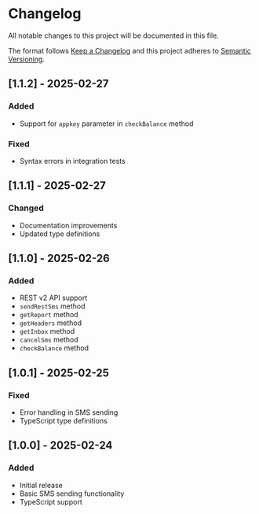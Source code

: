 # Changelog

All notable changes to this project will be documented in this file.

The format follows [Keep a Changelog](https://keepachangelog.com/en/1.0.0/) and this project adheres to [Semantic Versioning](https://semver.org/spec/v2.0.0.html).

## [1.1.2] - 2025-02-27

### Added
- Support for `appkey` parameter in `checkBalance` method

### Fixed
- Syntax errors in integration tests

## [1.1.1] - 2025-02-27

### Changed
- Documentation improvements
- Updated type definitions

## [1.1.0] - 2025-02-26

### Added
- REST v2 API support
- `sendRestSms` method
- `getReport` method
- `getHeaders` method
- `getInbox` method
- `cancelSms` method
- `checkBalance` method

## [1.0.1] - 2025-02-25

### Fixed
- Error handling in SMS sending
- TypeScript type definitions

## [1.0.0] - 2025-02-24

### Added
- Initial release
- Basic SMS sending functionality
- TypeScript support 